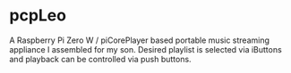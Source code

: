 # pcpLeo
A Raspberry Pi Zero W / piCorePlayer based portable music streaming appliance I assembled for my son. Desired playlist is selected via iButtons and playback can be controlled via push buttons.
